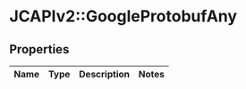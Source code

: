 # JCAPIv2::GoogleProtobufAny

## Properties
Name | Type | Description | Notes
------------ | ------------- | ------------- | -------------

